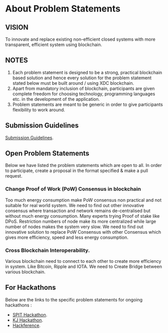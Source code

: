 # About Problem Statements

## VISION

To innovate and replace existing non-efficient closed systems with more transparent, efficient system using blockchain.

## NOTES
1. Each problem statement is designed to be a strong, practical blockchain based solution and hence every solution for the problem statement stated below must be built around / using XDC blockchain.
2. Apart from mandatory inclusion of blockchain, participants are given complete freedom for choosing technology, programming languages etc. in the development of the application.
3. Problem statements are meant to be generic in order to give participants flexibility to work around.

## Submission Guidelines
 [Submission Guidelines](./submission-guide/SubmissionGuide).


## Open Problem Statements

Below we have listed the problem statements which are open to all. In order to participate, create a proposal in the format specified & make a pull request.

### Change Proof of Work (PoW) Consensus in blockchain

Too much energy consumption make PoW consensus non practical and not suitable for real world system.
We need to find out other innovative consensus where transaction and network remains de-centralised but without much energy consumption. Many experts trying Proof of stake like DPoS. Restriction numbers of node make its more centralized while large number of nodes makes the system very slow.
We need to find out innovative solution to replace PoW Consensus with other Consensus which gives more efficiency, speed and less energy consumption.

### Cross Blockchain Interoperability.

Various blockchain need to connect to each other to create more efficiency in system. Like Bitcoin, Ripple and IOTA. We need to Create Bridge between various blockchain.


## For Hackathons

Below are the links to the specific problem statements for ongoing hackathons :

* [SPIT Hackathon](./SPIT/SPIT.md).
* [KJ Hackathon](./KJ/KJ.md).
* [Hackference](./Hackference-2018/Hackference.md).
